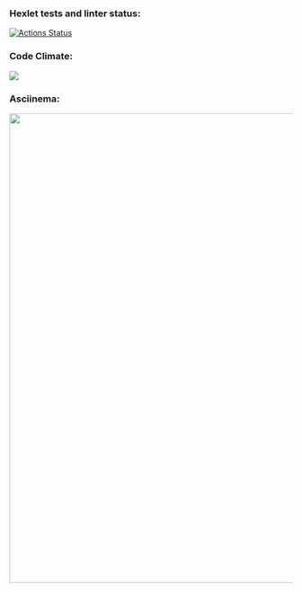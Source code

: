 ### Hexlet tests and linter status:
[![Actions Status](https://github.com/irinaPilkova/python-project-lvl1/workflows/hexlet-check/badge.svg)](https://github.com/irinaPilkova/python-project-lvl1/actions)

### Code Climate:
<a href="https://codeclimate.com/github/irinaPilkova/python-project-lvl1/maintainability"><img src="https://api.codeclimate.com/v1/badges/43561ada62a82e93237d/maintainability" /></a>

### Asciinema:
<a href="https://asciinema.org/connect/51a32a1c-2412-4cda-b2b0-6930e0def8dd"><img src="https://asciinema.org/a/14.png" width="836"/></a>
